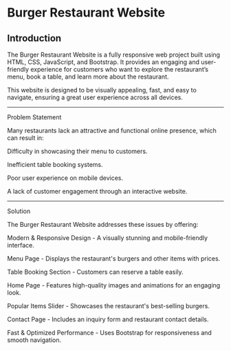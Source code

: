 <h1>Burger Restaurant Website</h1>

<h2>Introduction</h2>

The Burger Restaurant Website is a fully responsive web project built using HTML, CSS, JavaScript, and Bootstrap. It provides an engaging and user-friendly experience for customers who want to explore the restaurant’s menu, book a table, and learn more about the restaurant.

This website is designed to be visually appealing, fast, and easy to navigate, ensuring a great user experience across all devices.
<hr>

Problem Statement

Many restaurants lack an attractive and functional online presence, which can result in:

Difficulty in showcasing their menu to customers.

Inefficient table booking systems.

Poor user experience on mobile devices.

A lack of customer engagement through an interactive website.
<hr>

Solution

The Burger Restaurant Website addresses these issues by offering:

Modern & Responsive Design - A visually stunning and mobile-friendly interface.

Menu Page - Displays the restaurant's burgers and other items with prices.

Table Booking Section - Customers can reserve a table easily.

Home Page - Features high-quality images and animations for an engaging look.

Popular Items Slider - Showcases the restaurant's best-selling burgers.

Contact Page - Includes an inquiry form and restaurant contact details.

Fast & Optimized Performance - Uses Bootstrap for responsiveness and smooth navigation.
